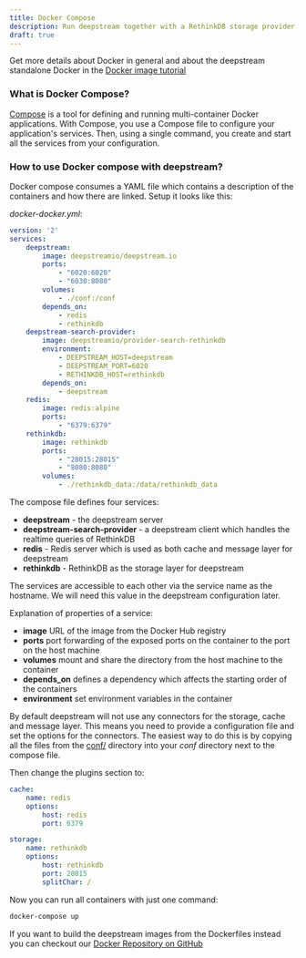 ```yaml
---
title: Docker Compose
description: Run deepstream together with a RethinkDB storage provider, a Redis cache provider and a RethinkDB search provider which allows to subscribe to realtime queries.
draft: true
---
```


Get more details about Docker in general and about the deepstream standalone Docker in the [Docker&nbsp;image&nbsp;tutorial](../docker/)

### What is Docker Compose?

[Compose](https://docs.docker.com/compose/) is a tool for defining and running multi-container Docker applications. With Compose, you use a Compose file to configure your application's services. Then, using a single command, you create and start all the services from your configuration.

### How to use Docker compose with deepstream?

Docker compose consumes a YAML file which contains a description of the containers and how there are linked.
Setup it looks like this:

_docker-docker.yml_:

```yaml
version: '2'
services:
    deepstream:
        image: deepstreamio/deepstream.io
        ports:
            - "6020:6020"
            - "6030:8080"
        volumes:
            - ./conf:/conf
        depends_on:
            - redis
            - rethinkdb
    deepstream-search-provider:
        image: deepstreamio/provider-search-rethinkdb
        environment:
            - DEEPSTREAM_HOST=deepstream
            - DEEPSTREAM_PORT=6020
            - RETHINKDB_HOST=rethinkdb
        depends_on:
            - deepstream
    redis:
        image: redis:alpine
        ports:
            - "6379:6379"
    rethinkdb:
        image: rethinkdb
        ports:
            - "28015:28015"
            - "8080:8080"
        volumes:
            - ./rethinkdb_data:/data/rethinkdb_data
```

The compose file defines four services:

- __deepstream__ - the deepstream server
- __deepstream-search-provider__ - a deepstream client which handles the realtime queries of RethinkDB
- __redis__ - Redis server which is used as both cache and message layer for deepstream
- __rethinkdb__ - RethinkDB as the storage layer for deepstream

The services are accessible to each other via the service name as the hostname. We will need this value in
the deepstream configuration later.

Explanation of properties of a service:
  - __image__ URL of the image from the Docker Hub registry
  - __ports__ port forwarding of the exposed ports on the container to the port on the host machine
  - __volumes__ mount and share the directory from the host machine to the container
  - __depends_on__ defines a dependency which affects the starting order of the containers
  - __environment__ set environment variables in the container


By default deepstream will not use any connectors for the storage, cache and message layer.
This means you need to provide a configuration file and set the options for the connectors.
The easiest way to do this is by copying all the files from the [conf/](https://github.com/deepstreamIO/deepstream.io/tree/master/conf) directory into your _conf_ directory next to the compose file.

Then change the plugins section to:

```yaml
cache:
    name: redis
    options:
        host: redis
        port: 6379

storage:
    name: rethinkdb
    options:
        host: rethinkdb
        port: 28015
        splitChar: /
```

Now you can run all containers with just one command:

```bash
docker-compose up
```

If you want to build the deepstream images from the Dockerfiles instead you can checkout
our [Docker Repository on GitHub](https://github.com/deepstreamIO/docker)
